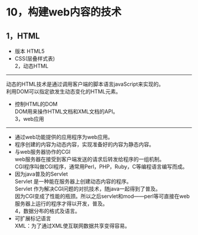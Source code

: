 10，构建web内容的技术    ======1，HTML---*  版本  HTML5     *  CSS(层叠样式表)     2，动态HTML    ----动态的HTML技术是通过调用客户端的脚本语言javaScript来实现的。     利用DOM可以指定欲发生动态变化的HTML元素。     *  控制HTML的DOM    DOM用来操作HTML文档和XML文档的API。  3，web应用    -----*  通过web功能提供的应用程序为web应用。   *  程序创建的内容为动态内容，实现准备好的内容为静态内容。  *  与web服务器协作的CGI    web服务器在接受到客户端发送的请求后转发给程序的一组机制。      CGI程序叫做CGI程序，通常用Perl，PHP，Ruby，C等编程语言编写而成。   *  因为java普及的Servlet        Servlet 是一种能在服务器上创建动态内容的程序。  Servlet 作为解决CGI问题的对抗技术，随java一起得到了普及。     因为CGI变成了性能的瓶颈。所以之后servlet和mod——perl等可直接在web服务器上运行的程序才得以开发，普及。     4，数据分布的格式及语言。     *  可扩展标记语言   XML：为了通过XML使互联网数据共享变得容易。       